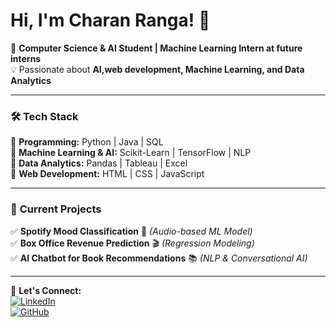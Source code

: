 # Hi, I'm Charan Ranga! 👋  

🎯 **Computer Science & AI Student | Machine Learning Intern at future interns**  
💡 Passionate about **AI,web development, Machine Learning, and Data Analytics**  

---

### 🛠 **Tech Stack**  
🔹 **Programming:** Python | Java | SQL  
🔹 **Machine Learning & AI:** Scikit-Learn | TensorFlow | NLP  
🔹 **Data Analytics:** Pandas | Tableau | Excel  
🔹 **Web Development:** HTML | CSS | JavaScript  

---

### 🚀 **Current Projects**  
✅ **Spotify Mood Classification** 🎵 *(Audio-based ML Model)*  
✅ **Box Office Revenue Prediction** 🎬 *(Regression Modeling)*  
✅ **AI Chatbot for Book Recommendations** 📚 *(NLP & Conversational AI)*  

---

📌 **Let's Connect:**  
[![LinkedIn](https://img.shields.io/badge/LinkedIn-CharanRanga-blue?style=flat&logo=linkedin)](https://www.linkedin.com/in/gorantlacharanranga/)  
[![GitHub](https://img.shields.io/badge/GitHub-CharanRanga-black?style=flat&logo=github)](https://github.com/gorantlacharanranga)
